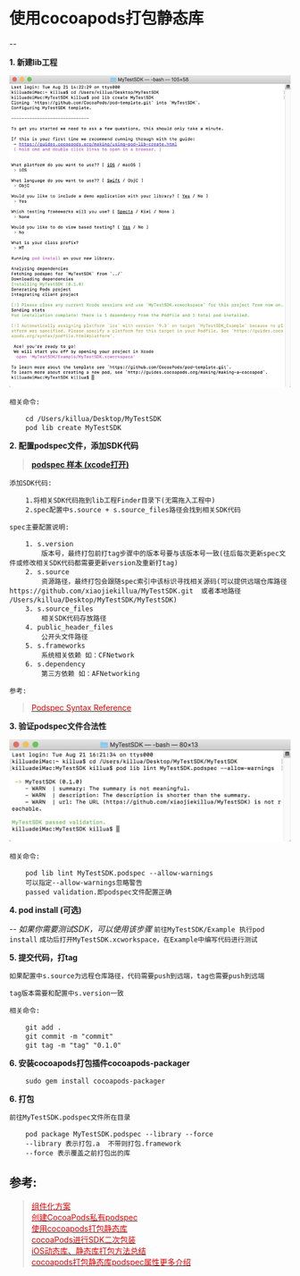 # 使用cocoapods打包静态库

--

**1. 新建lib工程**

![](lib_create.jpeg)

`相关命令:`

		cd /Users/killua/Desktop/MyTestSDK
		pod lib create MyTestSDK
		
**2. 配置podspec文件，添加SDK代码**

> [**podspec 样本 (xcode打开)**](MyTestSDK.podspec)

`添加SDK代码:`

		1.将相关SDK代码拖到lib工程Finder目录下(无需拖入工程中)
		2.spec配置中s.source + s.source_files路径会找到相关SDK代码
		

`spec主要配置说明:`

		1. s.version
			版本号，最终打包前打tag步骤中的版本号要与该版本号一致(往后每次更新spec文件或修改相关SDK代码都需要更新version及重新打tag)
		2. s.source
			资源路径，最终打包会跟随spec索引中该标识寻找相关源码(可以提供远端仓库路径https://github.com/xiaojiekillua/MyTestSDK.git  或者本地路径 /Users/killua/Desktop/MyTestSDK/MyTestSDK)
		3. s.source_files
			相关SDK代码存放路径
		4. public_header_files
			公开头文件路径
		5. s.frameworks
			系统相关依赖 如：CFNetwork
		6. s.dependency
			第三方依赖 如：AFNetworking
			
`参考:`
> [<font color="#dd0000">Podspec Syntax Reference</font><br/>](http://guides.cocoapods.org/syntax/podspec.html)

**3. 验证podspec文件合法性**

![](lib_lint_success.jpeg)

`相关命令:`

		pod lib lint MyTestSDK.podspec --allow-warnings
		可以指定--allow-warnings忽略警告
		passed validation.即podspec文件配置正确
		
**4. pod install (可选)**

-- *如果你需要测试SDK，可以使用该步骤*
`前往MyTestSDK/Example 执行pod install`
`成功后打开MyTestSDK.xcworkspace，在Example中编写代码进行测试`

**5. 提交代码，打tag**

`如果配置中s.source为远程仓库路径，代码需要push到远端，tag也需要push到远端`

`tag版本需要和配置中s.version一致`

`相关命令:`

		git add .
		git commit -m "commit"
		git tag -m "tag" "0.1.0"
		
**6. 安装cocoapods打包插件cocoapods-packager**

		sudo gem install cocoapods-packager
		
**6. 打包**

`前往MyTestSDK.podspec文件所在目录`
		
		pod package MyTestSDK.podspec --library --force
		--library 表示打包.a  不带则打包.framework
		--force 表示覆盖之前打包出的库
		
## 参考:

> [<font color="#dd0000">组件化方案</font><br/>](https://www.jianshu.com/p/2cb4cc8d216e)
> [<font color="#dd0000">创建CocoaPods私有podspec</font><br/>](http://www.cnblogs.com/wengzilin/p/4760472.html)
> [<font color="#dd0000">使用cocoapods打包静态库</font><br/>](https://www.jianshu.com/p/9096a2eb2804)
> [<font color="#dd0000">cocoaPods进行SDK二次包装</font><br/>](https://blog.csdn.net/iostiannan/article/details/81007691)
> [<font color="#dd0000">iOS动态库、静态库打包方法总结</font><br/>](http://www.360doc.com/content/17/0319/14/9200790_638168458.shtml)
> [<font color="#dd0000">cocoapods打包静态库podspec属性更多介绍</font><br/>](https://www.jianshu.com/p/605350a7b1dd)